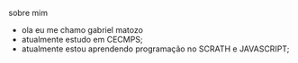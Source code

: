 sobre mim
- ola eu me chamo gabriel matozo
- atualmente estudo em CECMPS;
- atualmente estou aprendendo programação no SCRATH e JAVASCRIPT;
<!--






















